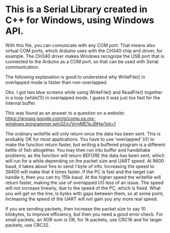 # This is a Serial Library created in C++ for Windows, using Windows API.

With this file, you can comunicate with any COM port. That means also virtual COM ports, which Arduino uses with the CH340 chip and driver, for example.
The CH340 driver makes Windows recognize the USB port that is connected to the Arduino as a COM port, so that can be used with Serial communication.

The following explanation is good to understand why WriteFile() in overlapped mode is faster than non-overlapped.

Obs. I got two blue screens while using WriteFile() and ReadFile() together in a loop (while(1)) in overlapped mode. I guess it was just too fast for the internal buffer.

This was found as an answer to a question on a website:
https://groups.google.com/g/comp.os.ms-windows.programmer.win32/c/VrmME1pJ9Hw?pli=1

The ordinary writefile will only return once the data has been sent.
This is probably OK for most applications. You have to use 'overlapped'
I/O to make the function return faster, but writing a buffered program
is a different kettle of fish altogether. You may then run into buffer
and handshake problems, as the function will return BEFORE the data has
been sent, which will run for a while depending on the packet size and
UART speed.
At 9600 baud, it takes about 1ms to send 1 byte of info. Increasing the
speed to 38400 will make that 4 times faster. If the PC is fast and the
target can handle it, then you can try 115k baud. At the higher speed
the writefile will return faster, making the use of overlapped I/O less
of an issue. The speed will not increase linearly, due to the speed of
the PC, which is fixed. What you will get on the line, is bytes with
gaps between them, so at some point, increasing the speed of the UART
will not gain you any more real speed.

If you are sending packets, then increase the packet size to say 10
kilobytes, to improve efficiency, but then you need a good error check.
For small packets, an XOR sum is OK, for 1k packets, use CRC16 and for
larger packets, use CRC32.

